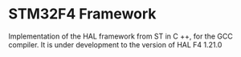 # STM32F4 Framework
Implementation of the HAL framework from ST in C ++, for the GCC compiler.
It is under development to the version of HAL F4 1.21.0
